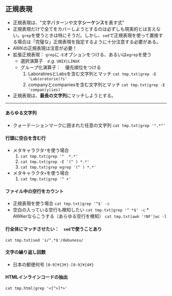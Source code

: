 ## 正規表現

* 正規表現は、"文字パターンや文字**シーケンス**を表す式"
* 正規表現だけで全てをカバーしようとするのは必ずしも現実的とは言えない。`grep`を使うときは特にそうだ。しかし、`sed`で正規表現を使って置換する場合は「完璧な」正規表現を指定するように十分注意する必要がある。
* AWKの正規表現は注意が必要！
* 拡張正規表現： `grep`に`-E`オプションをつける、あるいは`egrep`を使う
	* 選択演算子　*e.g.* `UNIX|LINUX`
	* グループ化演算子：　優先順位をつける
		1. LaboratiresとLabsを含む文字列とマッチ
		`cat tmp.txt|grep -E 'Lab(oratorie)?s'`
		2. companyとcompaniesを含む文字列とマッチ
		`cat tmp.txt|grep -E 'compan(y|ies)'`
* 正規表現は、**最長の文字列**にマッチしようとする。

---

#### あらゆる文字列
* クォーテーションマークに囲まれた任意の文字列
	`cat tmp.txt|grep '".*"'`
#### 行頭に空白を含む行
* メタキャラクタ`*`を使う場合
	1. `cat tmp.txt|grep '^  *.*'`
	2. `cat tmp.txt|grep -E '(^ ) *.*'`
	3. `cat tmp.txt|grep egrep '(^ ) *.*'`
* メタキャラクタ`+`を使う場合
	1. `cat tmp.txt|grep '^ +'`
#### ファイル中の空行をカウント
* 正規表現を使う場合
	`cat tmp.txt|grep '^$' -c`
* 空白の入っている空行も検知したい
	`cat tmp.txt|grep '^ *$' -c`
*　AWKerならこうする（あらゆる空行を検知）
	`cat tmp.txt|awk '!NF'|wc -l`
#### 行全体にマッチさせたい：　`sed`で使うことあり
`cat tmp.txt|sed 's/^.*$'/debunesu/`
#### 文字の繰り返し回数
* 日本の郵便何号
`[0-9]¥{3¥}-[0-9]¥{4¥}`
#### HTMLインラインコードの抽出
`cat tmp.html|grep '<[^>]*>'`

